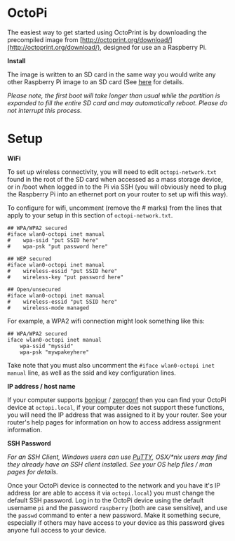 OctoPi
=

The easiest way to get started using OctoPrint is by downloading the precompiled image from [http://octoprint.org/download/](http://octoprint.org/download/), designed for use an a Raspberry Pi. 

**Install**

The image is written to an SD card in the same way you would write any other Raspberry Pi image to an SD card (See [here](https://www.raspberrypi.org/documentation/installation/installing-images/README.md) for details.

*Please note, the first boot will take longer than usual while the partition is expanded to fill the entire SD card and may automatically reboot. Please do not interrupt this process.*

# Setup

**WiFi**

To set up wireless connectivity, you will need to edit `octopi-network.txt` found in the root of the SD card when accessed as a mass storage device, or in /boot when logged in to the Pi via SSH (you will obviously need to plug the Raspberry Pi into an ethernet port on your router to set up wifi this way).

To configure for wifi, uncomment (remove the # marks) from the lines that apply to your setup in this section of `octopi-network.txt`. 

    ## WPA/WPA2 secured
    #iface wlan0-octopi inet manual
    #    wpa-ssid "put SSID here"
    #    wpa-psk "put password here"

    ## WEP secured
    #iface wlan0-octopi inet manual
    #    wireless-essid "put SSID here"
    #    wireless-key "put password here"

    ## Open/unsecured
    #iface wlan0-octopi inet manual
    #    wireless-essid "put SSID here"
    #    wireless-mode managed

For example, a WPA2 wifi connection might look something like this:

    ## WPA/WPA2 secured
    iface wlan0-octopi inet manual
        wpa-ssid "myssid"
        wpa-psk "mywpakeyhere"

Take note that you must also uncomment the `#iface wlan0-octopi inet manual` line, as well as the ssid and key configuration lines.

**IP address / host name**

If your computer supports [bonjour](https://en.wikipedia.org/wiki/Bonjour_(software)) / [zeroconf](https://en.wikipedia.org/wiki/Zero-configuration_networking) then you can find your OctoPi device at `octopi.local`, if your computer does not support these functions, you will need the IP address that was assigned to it by your router. See your router's help pages for information on how to access address assignment information.

**SSH Password**

*For an SSH Client, Windows users can use [PuTTY](https://www.chiark.greenend.org.uk/~sgtatham/putty/latest.html), OSX/\*nix users may find they already have an SSH client installed. See your OS help files / man pages for details.*

Once your OctoPi device is connected to the network and you have it's IP address (or are able to access it via `octopi.local`) you must change the default SSH password. Log in to the OctoPi device using the default username `pi` and the password `raspberry` (both are case sensitive), and use the `passwd` command to enter a new password. Make it something secure, especially if others may have access to your device as this password gives anyone full access to your device.
